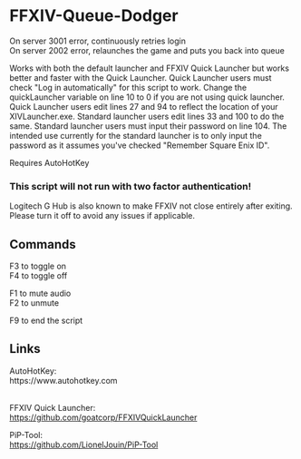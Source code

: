 # FFXIV-Queue-Dodger
On server 3001 error, continuously retries login
<br>
On server 2002 error, relaunches the game and puts you back into queue

Works with both the default launcher and FFXIV Quick Launcher but works better and faster with the Quick Launcher. Quick Launcher users must check "Log in automatically" for this script to work. Change the quickLauncher variable on line 10 to 0 if you are not using quick launcher. Quick Launcher users edit lines 27 and 94 to reflect the location of your XIVLauncher.exe. Standard launcher users edit lines 33 and 100 to do the same. Standard launcher users must input their password on line 104. The intended use currently for the standard launcher is to only input the password as it assumes you've checked "Remember Square Enix ID".

Requires AutoHotKey

<h3> This script will not run with two factor authentication!</h3>

Logitech G Hub is also known to make FFXIV not close entirely after exiting. Please turn it off to avoid any issues if applicable.

<h2>Commands</h2>
F3 to toggle on
<br>
F4 to toggle off

F1 to mute audio
<br>
F2 to unmute

<p>F9 to end the script</p>

<h2>Links</h2>
AutoHotKey:<br>
https://www.autohotkey.com

<br>FFXIV Quick Launcher:<br>
https://github.com/goatcorp/FFXIVQuickLauncher

PiP-Tool:<br>
https://github.com/LionelJouin/PiP-Tool
